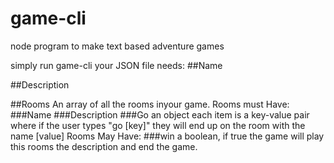 # game-cli
node program to make text based adventure games

simply run game-cli <JSON file>
your JSON file needs:
 ##Name
 
 ##Description
 
 ##Rooms
  An array of all the rooms inyour game.
  Rooms must Have:
  ###Name
  ###Description
  ###Go
    an object each item is a key-value pair where if the user types "go [key]" they will end up on the room with the name [value]
  Rooms May Have:
  ###win
    a boolean, if true the game will play this rooms the description and end the game.
